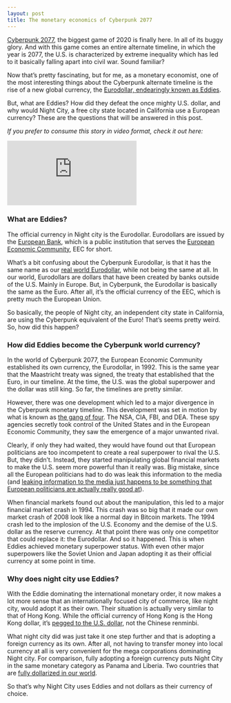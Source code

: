 ```yaml
---
layout: post
title: The monetary economics of Cyberpunk 2077
---
```


[Cyberpunk 2077](https://www.cyberpunk.net/nl/en/), the biggest game of 2020 is finally here. In all of its buggy glory. And with this game comes an entire alternate timeline, in which the year is 2077, the U.S. is characterized by extreme inequality which has led to it basically falling apart into civil war. Sound familiar?

Now that’s pretty fascinating, but for me, as a monetary economist, one of the most interesting things about the Cyberpunk alternate timeline is the rise of a new global currency, the [Eurodollar, endearingly known as Eddies](https://cyberpunk.fandom.com/wiki/Eurodollar#:~:text=Background,the%20EEC%20treaty%20of%201992.).

But, what are Eddies? How did they defeat the once mighty U.S. dollar, and why would Night City, a free city state located in California use a European currency? These are the questions that will be answered in this post.

*If you prefer to consume this story in video format, check it out here:*

<div class="video-container">
  <iframe src="https://www.youtube.com/embed/DIJ6fftuAVI" frameborder="0" allow="accelerometer; autoplay; encrypted-media; gyroscope; picture-in-picture" allowfullscreen></iframe>
</div>

### What are Eddies?

The official currency in Night city is the Eurodollar. Eurodollars are issued by the [European Bank](https://cyberpunk.fandom.com/wiki/EuroBank), which is a public institution that serves the [European Economic Community](https://cyberpunk.fandom.com/wiki/European_Economic_Community), EEC for short.

What’s a bit confusing about the Cyberpunk Eurodollar, is that it has the same name as our [real world Eurodollar](https://www.investopedia.com/terms/e/eurodollar.asp#:~:text=The%20term%20eurodollar%20refers%20to,Reserve%20Board%2C%20including%20reserve%20requirements.), while not being the same at all. In our world, Eurodollars are dollars that have been created by banks outside of the U.S. Mainly in Europe. But, in Cyberpunk, the Eurodollar is basically the same as the Euro. After all, it’s the official currency of the EEC, which is pretty much the European Union.

So basically, the people of Night city, an independent city state in California, are using the Cyberpunk equivalent of the Euro! That’s seems pretty weird. So, how did this happen?

### How did Eddies become the Cyberpunk world currency?

In the world of Cyberpunk 2077, the European Economic Community established its own currency, the Eurodollar, in 1992. This is the same year that the Maastricht treaty was signed, the treaty that established that the Euro, in our timeline. At the time, the U.S. was the global superpower and the dollar was still king. So far, the timelines are pretty similar.

However, there was one development which led to a major divergence in the Cyberpunk monetary timeline. This development was set in motion by what is known as [the gang of four](https://cyberpunk.fandom.com/wiki/Gang_of_Four). The NSA, CIA, FBI, and DEA. These spy agencies secretly took control of the United States and in the European Economic Community, they saw the emergence of a major unwanted rival.

Clearly, if only they had waited, they would have found out that European politicians are too incompetent to create a real superpower to rival the U.S. But, they didn’t. Instead, they started manipulating global financial markets to make the U.S. seem more powerful than it really was. Big mistake, since all the European politicians had to do was leak this information to the media (and [leaking information to the media just happens to be something that European politicians are actually really good at](https://www.euractiv.com/section/trade-society/news/eus-anti-leaks-strategy-leaked/)).

When financial markets found out about the manipulation, this led to a major financial market crash in 1994. This crash was so big that it made our own market crash of 2008 look like a normal day in Bitcoin markets. The 1994 crash led to the implosion of the U.S. Economy and the demise of the U.S. dollar as the reserve currency. At that point there was only one competitor that could replace it: the Eurodollar. And so it happened. This is when Eddies achieved monetary superpower status. With even other major superpowers like the Soviet Union and Japan adopting it as their official currency at some point in time.

### Why does night city use Eddies?

With the Eddie dominating the international monetary order, it now makes a lot more sense that an internationally focused city of commerce, like night city, would adopt it as their own. Their situation is actually very similar to that of Hong Kong. While the official currency of Hong Kong is the Hong Kong dollar, it’s [pegged to the U.S. dollar](https://www.reuters.com/article/hongkong-markets-peg/hong-kongs-fx-intervention-highest-since-2009-idUSKBN26Z06X), not the Chinese renminbi.

What night city did was just take it one step further and that is adopting a foreign currency as its own. After all, not having to transfer money into local currency at all is very convenient for the mega corporations dominating Night city. For comparison, fully adopting a foreign currency puts Night City in the same monetary category as Panama and Liberia. Two countries that are [fully dollarized in our world](https://www.piie.com/commentary/testimonies/dollarization-emerging-market-economies-and-its-policy-implications-united).

So that’s why Night City uses Eddies and not dollars as their currency of choice.
